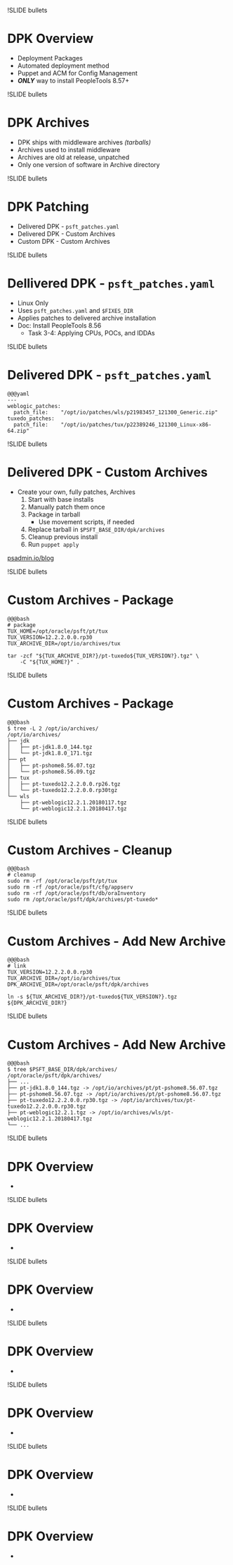 !SLIDE bullets

# DPK Overview

* Deployment Packages
* Automated deployment method
* Puppet and ACM for Config Management
* _**ONLY**_ way to install PeopleTools 8.57+

!SLIDE bullets

# DPK Archives

* DPK ships with middleware archives *(tarballs)*
* Archives used to install middleware
* Archives are old at release, unpatched
* Only one version of software in Archive directory

!SLIDE bullets

# DPK Patching

* Delivered DPK - `psft_patches.yaml`
* Delivered DPK - Custom Archives
* Custom DPK - Custom Archives

!SLIDE bullets

# Dellivered DPK - `psft_patches.yaml`

* Linux Only
* Uses `psft_patches.yaml` and `$FIXES_DIR`
* Applies patches to delivered archive installation 
* Doc: Install PeopleTools 8.56 
    * Task 3-4: Applying CPUs, POCs, and IDDAs 

!SLIDE bullets

# Delivered DPK - `psft_patches.yaml`

    @@@yaml
    ---
    weblogic_patches:   
      patch_file:    "/opt/io/patches/wls/p21983457_121300_Generic.zip"
    tuxedo_patches:
      patch_file:    "/opt/io/patches/tux/p22389246_121300_Linux-x86-64.zip"

!SLIDE bullets

# Delivered DPK - Custom Archives

* Create your own, fully patches, Archives
    1. Start with base installs
    1. Manually patch them once
    1. Package in tarball
        * Use movement scripts, if needed
    1. Replace tarball in `$PSFT_BASE_DIR/dpk/archives`
    1. Cleanup previous install
    1. Run `puppet apply`


[psadmin.io/blog](https://psadmin.io/2017/05/02/apply-cpu-patches-with-deployment-packages)

!SLIDE bullets

# Custom Archives - Package

    @@@bash
    # package
    TUX_HOME=/opt/oracle/psft/pt/tux
    TUX_VERSION=12.2.2.0.0.rp30
    TUX_ARCHIVE_DIR=/opt/io/archives/tux
    
    tar -zcf "${TUX_ARCHIVE_DIR?}/pt-tuxedo${TUX_VERSION?}.tgz" \
        -C "${TUX_HOME?}" .

!SLIDE bullets

# Custom Archives - Package

    @@@bash
    $ tree -L 2 /opt/io/archives/
    /opt/io/archives/
    ├── jdk
    │   ├── pt-jdk1.8.0_144.tgz
    │   └── pt-jdk1.8.0_171.tgz
    ├── pt
    │   ├── pt-pshome8.56.07.tgz
    │   └── pt-pshome8.56.09.tgz
    ├── tux
    │   ├── pt-tuxedo12.2.2.0.0.rp26.tgz
    │   └── pt-tuxedo12.2.2.0.0.rp30tgz
    └── wls
        ├── pt-weblogic12.2.1.20180117.tgz
        └── pt-weblogic12.2.1.20180417.tgz    

!SLIDE bullets

# Custom Archives - Cleanup

    @@@bash
    # cleanup
    sudo rm -rf /opt/oracle/psft/pt/tux
    sudo rm -rf /opt/oracle/psft/cfg/appserv
    sudo rm -rf /opt/oracle/psft/db/oraInventory
    sudo rm /opt/oracle/psft/dpk/archives/pt-tuxedo*

!SLIDE bullets

# Custom Archives - Add New Archive

    @@@bash
    # link
    TUX_VERSION=12.2.2.0.0.rp30
    TUX_ARCHIVE_DIR=/opt/io/archives/tux
    DPK_ARCHIVE_DIR=/opt/oracle/psft/dpk/archives
    
    ln -s ${TUX_ARCHIVE_DIR?}/pt-tuxedo${TUX_VERSION?}.tgz ${DPK_ARCHIVE_DIR?}

!SLIDE bullets

# Custom Archives - Add New Archive

    @@@bash
    $ tree $PSFT_BASE_DIR/dpk/archives/
    /opt/oracle/psft/dpk/archives/
    ├── ...
    ├── pt-jdk1.8.0_144.tgz -> /opt/io/archives/pt/pt-pshome8.56.07.tgz
    ├── pt-pshome8.56.07.tgz -> /opt/io/archives/pt/pt-pshome8.56.07.tgz
    ├── pt-tuxedo12.2.2.0.0.rp30.tgz -> /opt/io/archives/tux/pt-tuxedo12.2.2.0.0.rp30.tgz
    ├── pt-weblogic12.2.1.tgz -> /opt/io/archives/wls/pt-weblogic12.2.1.20180417.tgz
    └── ...    

!SLIDE bullets

# DPK Overview

* 

!SLIDE bullets

# DPK Overview

* 

!SLIDE bullets

# DPK Overview

* 

!SLIDE bullets

# DPK Overview

* 

!SLIDE bullets

# DPK Overview

* 

!SLIDE bullets

# DPK Overview

* 

!SLIDE bullets

# DPK Overview

* 

